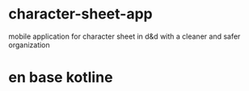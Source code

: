 # character-sheet-app
 mobile application for character sheet in d&amp;d with a cleaner and safer organization
# en base kotline
